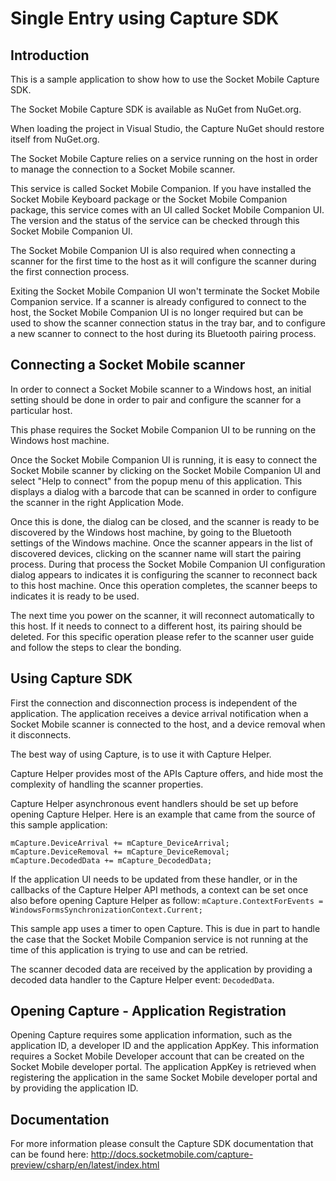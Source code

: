 # Single Entry using Capture SDK

## Introduction
This is a sample application to show how to use the Socket Mobile Capture SDK.

The Socket Mobile Capture SDK is available as NuGet from NuGet.org.

When loading the project in Visual Studio, the Capture NuGet should restore itself from NuGet.org.

The Socket Mobile Capture relies on a service running on the host in order to manage the connection to a Socket Mobile scanner.

This service is called Socket Mobile Companion. If you have installed the Socket Mobile Keyboard package or the Socket Mobile Companion package, this service comes with an UI called Socket Mobile Companion UI. The version and the status of the service can be checked through this Socket Mobile Companion UI.

The Socket Mobile Companion UI is also required when connecting a scanner for the first time to the host as it will configure the scanner during the first connection process.

Exiting the Socket Mobile Companion UI won't terminate the Socket Mobile Companion service. If a scanner is already configured to connect to the host, the Socket Mobile Companion UI is no longer required but can be used to show the scanner connection status in the tray bar, and to configure a new scanner to connect to the host during its Bluetooth pairing process.

## Connecting a Socket Mobile scanner
In order to connect a Socket Mobile scanner to a Windows host, an initial setting should be done in order to pair and configure the scanner for a particular host.

This phase requires the Socket Mobile Companion UI to be running on the Windows host machine.

Once the Socket Mobile Companion UI is running, it is easy to connect the Socket Mobile scanner by clicking on the Socket Mobile Companion UI and select "Help to connect" from the popup menu of this application. This displays a dialog with a barcode that can be scanned in order to configure the scanner in the right Application Mode.

Once this is done, the dialog can be closed, and the scanner is ready to be discovered by the Windows host machine, by going to the Bluetooth settings of the Windows machine. Once the scanner appears in the list of discovered devices, clicking on the scanner name will start the pairing process. During that process the Socket Mobile Companion UI configuration dialog appears to indicates it is configuring the scanner to reconnect back to this host machine. Once this operation completes, the scanner beeps to indicates it is ready to be used.

The next time you power on the scanner, it will reconnect automatically to this host. If it needs to connect to a different host, its pairing should be deleted. For this specific operation please refer to the scanner user guide and follow the steps to clear the bonding.

## Using Capture SDK
First the connection and disconnection process is independent of the application. The application receives a device arrival notification when a Socket Mobile scanner is connected to the host, and a device removal when it disconnects.

The best way of using Capture, is to use it with Capture Helper.

Capture Helper provides most of the APIs Capture offers, and hide most the complexity of handling the scanner properties.

Capture Helper asynchronous event handlers should be set up before opening Capture Helper.
Here is an example that came from the source of this sample application:
```
mCapture.DeviceArrival += mCapture_DeviceArrival;
mCapture.DeviceRemoval += mCapture_DeviceRemoval;
mCapture.DecodedData += mCapture_DecodedData;
```

If the application UI needs to be updated from these handler, or in the callbacks of the Capture Helper API methods, a context can be set once also before opening Capture Helper as follow:
`mCapture.ContextForEvents = WindowsFormsSynchronizationContext.Current;`

This sample app uses a timer to open Capture. This is due in part to handle the case that the Socket Mobile Companion service is not running at the time of this application is trying to use and can be retried.

The scanner decoded data are received by the application by providing a decoded data handler to the Capture Helper event: `DecodedData`.

## Opening Capture - Application Registration
Opening Capture requires some application information, such as the application ID, a developer ID and the application AppKey.
This information requires a Socket Mobile Developer account that can be created on the Socket Mobile developer portal. The application AppKey is retrieved when registering the application in the same Socket Mobile developer portal and by providing the application ID.  

## Documentation
For more information please consult the Capture SDK documentation that can be found here: http://docs.socketmobile.com/capture-preview/csharp/en/latest/index.html
